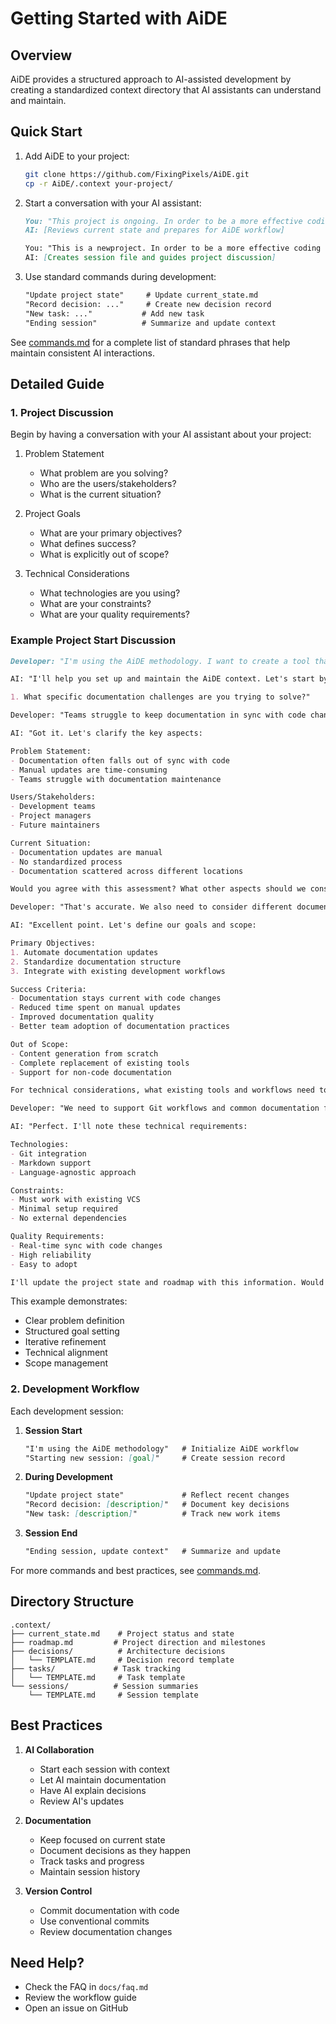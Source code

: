 # Getting Started with AiDE

## Overview

AiDE provides a structured approach to AI-assisted development by creating a standardized context directory that AI assistants can understand and maintain.

## Quick Start

1. Add AiDE to your project:
   ```bash
   git clone https://github.com/FixingPixels/AiDE.git
   cp -r AiDE/.context your-project/
   ```

2. Start a conversation with your AI assistant:
   ```markdown
   You: "This project is ongoing. In order to be a more effective coding assistant, I am using a lightweight framework for structuring AI-assisted development. Please review all of the content in @AmazingStories/.context before we begin this new session."
   AI: [Reviews current state and prepares for AiDE workflow]
   
   You: "This is a newproject. In order to be a more effective coding assistant, I am using, a lightweight framework for structuring AI-assisted development. Please review all of the content in @AmazingStories/.context before we begin the initial project setup."
   AI: [Creates session file and guides project discussion]
   ```

3. Use standard commands during development:
   ```markdown
   "Update project state"     # Update current_state.md
   "Record decision: ..."     # Create new decision record
   "New task: ..."           # Add new task
   "Ending session"          # Summarize and update context
   ```

See [commands.md](commands.md) for a complete list of standard phrases that help maintain consistent AI interactions.

## Detailed Guide

### 1. Project Discussion
Begin by having a conversation with your AI assistant about your project:

1. Problem Statement
   - What problem are you solving?
   - Who are the users/stakeholders?
   - What is the current situation?

2. Project Goals
   - What are your primary objectives?
   - What defines success?
   - What is explicitly out of scope?

3. Technical Considerations
   - What technologies are you using?
   - What are your constraints?
   - What are your quality requirements?

### Example Project Start Discussion

```markdown
Developer: "I'm using the AiDE methodology. I want to create a tool that helps developers manage their documentation more effectively."

AI: "I'll help you set up and maintain the AiDE context. Let's start by understanding your project:

1. What specific documentation challenges are you trying to solve?"

Developer: "Teams struggle to keep documentation in sync with code changes, and it often becomes outdated."

AI: "Got it. Let's clarify the key aspects:

Problem Statement:
- Documentation often falls out of sync with code
- Manual updates are time-consuming
- Teams struggle with documentation maintenance

Users/Stakeholders:
- Development teams
- Project managers
- Future maintainers

Current Situation:
- Documentation updates are manual
- No standardized process
- Documentation scattered across different locations

Would you agree with this assessment? What other aspects should we consider?"

Developer: "That's accurate. We also need to consider different documentation formats and integration with existing tools."

AI: "Excellent point. Let's define our goals and scope:

Primary Objectives:
1. Automate documentation updates
2. Standardize documentation structure
3. Integrate with existing development workflows

Success Criteria:
- Documentation stays current with code changes
- Reduced time spent on manual updates
- Improved documentation quality
- Better team adoption of documentation practices

Out of Scope:
- Content generation from scratch
- Complete replacement of existing tools
- Support for non-code documentation

For technical considerations, what existing tools and workflows need to be supported?"

Developer: "We need to support Git workflows and common documentation formats like Markdown."

AI: "Perfect. I'll note these technical requirements:

Technologies:
- Git integration
- Markdown support
- Language-agnostic approach

Constraints:
- Must work with existing VCS
- Minimal setup required
- No external dependencies

Quality Requirements:
- Real-time sync with code changes
- High reliability
- Easy to adopt

I'll update the project state and roadmap with this information. Would you like to start setting up the project structure?"
```

This example demonstrates:
- Clear problem definition
- Structured goal setting
- Iterative refinement
- Technical alignment
- Scope management

### 2. Development Workflow

Each development session:

1. **Session Start**
   ```markdown
   "I'm using the AiDE methodology"   # Initialize AiDE workflow
   "Starting new session: [goal]"     # Create session record
   ```

2. **During Development**
   ```markdown
   "Update project state"             # Reflect recent changes
   "Record decision: [description]"   # Document key decisions
   "New task: [description]"          # Track new work items
   ```

3. **Session End**
   ```markdown
   "Ending session, update context"   # Summarize and update
   ```

For more commands and best practices, see [commands.md](commands.md).

## Directory Structure

```
.context/
├── current_state.md    # Project status and state
├── roadmap.md         # Project direction and milestones
├── decisions/          # Architecture decisions
│   └── TEMPLATE.md     # Decision record template
├── tasks/             # Task tracking
│   └── TEMPLATE.md     # Task template
└── sessions/          # Session summaries
    └── TEMPLATE.md     # Session template
```

## Best Practices

1. **AI Collaboration**
   - Start each session with context
   - Let AI maintain documentation
   - Have AI explain decisions
   - Review AI's updates

2. **Documentation**
   - Keep focused on current state
   - Document decisions as they happen
   - Track tasks and progress
   - Maintain session history

3. **Version Control**
   - Commit documentation with code
   - Use conventional commits
   - Review documentation changes

## Need Help?

- Check the FAQ in `docs/faq.md`
- Review the workflow guide
- Open an issue on GitHub
